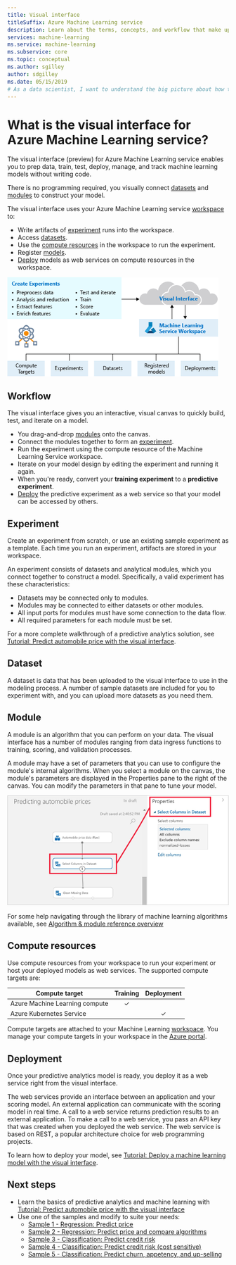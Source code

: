 ```yaml
---
title: Visual interface
titleSuffix: Azure Machine Learning service
description: Learn about the terms, concepts, and workflow that make up the visual interface (preview) for Azure Machine Learning service.
services: machine-learning
ms.service: machine-learning
ms.subservice: core
ms.topic: conceptual
ms.author: sgilley
author: sdgilley
ms.date: 05/15/2019
# As a data scientist, I want to understand the big picture about how the visual interface for Azure Machine Learning service works.
---
```


# What is the visual interface for Azure Machine Learning service? 

The visual interface (preview) for Azure Machine Learning service enables you to prep data, train, test, deploy, manage, and track machine learning models without writing code.

There is no programming required, you visually connect [datasets](#dataset) and [modules](#module) to construct your model.

The visual interface uses your Azure Machine Learning service [workspace](concept-workspace.md) to:

+ Write artifacts of [experiment](#experiment) runs into the workspace.
+ Access [datasets](#dataset).
+ Use the [compute resources](#compute) in the workspace to run the experiment. 
+ Register [models](concept-azure-machine-learning-architecture.md#models).
+ [Deploy](#deployment) models as web services on compute resources in the workspace.

![Overview of the visual interface](media/ui-concept-visual-interface/overview.png)

## Workflow

The visual interface gives you an interactive, visual canvas to quickly build, test, and iterate on a model. 

+ You drag-and-drop [modules](#module) onto the canvas.
+ Connect the modules together to form an [experiment](#experiment).
+ Run the experiment using the compute resource of the Machine Learning Service workspace.
+ Iterate on your model design by editing the experiment and running it again.
+ When you're ready, convert your **training experiment** to a **predictive experiment**.
+ [Deploy](#deployment) the predictive experiment as a web service so that your model can be accessed by others.

## Experiment

Create an experiment from scratch, or use an existing sample experiment as a template.  Each time you run an experiment, artifacts are stored in your workspace.

An experiment consists of datasets and analytical modules, which you connect together to construct a model. Specifically, a valid experiment has these characteristics:

* Datasets may be connected only to modules.
* Modules may be connected to either datasets or other modules.
* All input ports for modules must have some connection to the data flow.
* All required parameters for each module must be set.


For a more complete walkthrough of a predictive analytics solution, see [Tutorial: Predict automobile price with the visual interface](ui-tutorial-automobile-price-train-score.md).

## Dataset

A dataset is data that has been uploaded to the visual interface to use in the modeling process. A number of sample datasets are included for you to experiment with, and you can upload more datasets as you need them.

## Module

A module is an algorithm that you can perform on your data. The visual interface has a number of modules ranging from data ingress functions to training, scoring, and validation processes.

A module may have a set of parameters that you can use to configure the module's internal algorithms. When you select a module on the canvas, the module's parameters are displayed in the Properties pane to the right of the canvas. You can modify the parameters in that pane to tune your model.

![Module properties](media/ui-concept-visual-interface/properties.png)

For some help navigating through the library of machine learning algorithms available, see [Algorithm & module reference overview](../algorithm-module-reference/module-reference.md)

## <a name="compute"></a> Compute resources

Use compute resources from your workspace to run your experiment or host your deployed models as web services. The supported compute targets are:


| Compute target | Training | Deployment |
| ---- |:----:|:----:|
| Azure Machine Learning compute | ✓ | |
| Azure Kubernetes Service | | ✓ |

Compute targets are attached to your Machine Learning [workspace](concept-workspace.md). You manage your compute targets in your workspace in the [Azure portal](https://portal.azure.com).

## Deployment

Once your predictive analytics model is ready, you deploy it as a web service right from the visual interface.

The web services provide an interface between an application and your scoring model. An external application can communicate with the scoring model in real time. A call to a web service returns prediction results to an external application. To make a call to a web service, you pass an API key that was created when you deployed the web service. The web service is based on REST, a popular architecture choice for web programming projects.

To learn how to deploy your model, see [Tutorial: Deploy a machine learning model with the visual interface](ui-tutorial-automobile-price-deploy.md).

## Next steps

* Learn the basics of predictive analytics and machine learning with [Tutorial: Predict automobile price with the visual interface](ui-tutorial-automobile-price-train-score.md)
* Use one of the samples and modify to suite your needs:
    * [Sample 1 - Regression: Predict price](ui-sample-regression-predict-automobile-price-basic.md)
    * [Sample 2 - Regression: Predict price and compare algorithms](ui-sample-regression-predict-automobile-price-compare-algorithms.md)
    * [Sample 3 - Classification: Predict credit risk](ui-sample-classification-predict-credit-risk-basic.md)
    * [Sample 4 - Classification: Predict credit risk (cost sensitive)](ui-sample-classification-predict-credit-risk-cost-sensitive.md)
    * [Sample 5 - Classification: Predict churn, appetency, and up-selling](ui-sample-classification-predict-churn.md)
